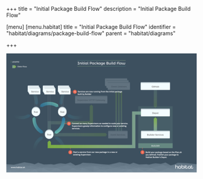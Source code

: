 +++
title = "Initial Package Build Flow"
description = "Initial Package Build Flow"

[menu]
  [menu.habitat]
    title = "Initial Package Build Flow"
    identifier = "habitat/diagrams/package-build-flow"
    parent = "habitat/diagrams"

+++

![Chef Habitat Initial Package Build Flow Diagram](/images/habitat-initial-package-build-flow.png)

